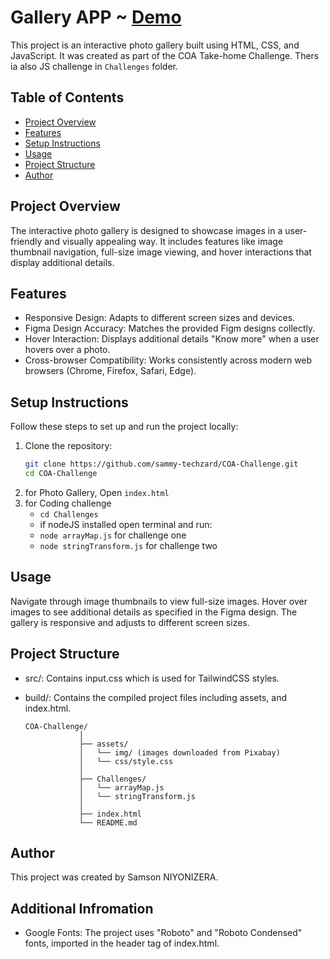 # Gallery APP ~ [Demo](https://sammy-techzard.github.io/COA-Challenge/)

This project is an interactive photo gallery built using HTML, CSS, and JavaScript. It was created as part of the COA Take-home Challenge. Thers ia also JS challenge in ```Challenges``` folder.

## Table of Contents
- [Project Overview](#project-overview)
- [Features](#features)
- [Setup Instructions](#setup-instructions)
- [Usage](#usage)
- [Project Structure](#project-structure)
- [Author](#author)

## Project Overview
The interactive photo gallery is designed to showcase images in a user-friendly and visually appealing way. It includes features like image thumbnail navigation, full-size image viewing, and hover interactions that display additional details.

## Features
- Responsive Design: Adapts to different screen sizes and devices.
- Figma Design Accuracy: Matches the provided Figm designs collectly.
- Hover Interaction: Displays additional details "Know more" when a user hovers over a photo.
- Cross-browser Compatibility: Works consistently across modern web browsers (Chrome, Firefox, Safari, Edge).

## Setup Instructions
Follow these steps to set up and run the project locally:

1. Clone the repository:
   ```sh
   git clone https://github.com/sammy-techzard/COA-Challenge.git
   cd COA-Challenge
2. for Photo Gallery, Open ```index.html```
3. for Coding challenge 
    - ```cd Challenges ```
    - if nodeJS installed open terminal and run:
    - ```node arrayMap.js``` for challenge one
    - ```node stringTransform.js``` for challenge two

## Usage

Navigate through image thumbnails to view full-size images.
Hover over images to see additional details as specified in the Figma design.
The gallery is responsive and adjusts to different screen sizes.

## Project Structure

  - src/: Contains input.css which is used for TailwindCSS styles.
  - build/: Contains the compiled project files including assets, and index.html.
  
      ```plaintext
      COA-Challenge/
                  │
                  ├── assets/
                  │   └── img/ (images downloaded from Pixabay)
                  │   └── css/style.css
                  │   
                  ├── Challenges/
                  │   └── arrayMap.js
                  │   └── stringTransform.js
                  │
                  ├── index.html
                  └── README.md
      ```



## Author
This project was created by Samson NIYONIZERA.

## Additional Infromation
- Google Fonts: The project uses "Roboto" and "Roboto Condensed" fonts, imported in the header tag of index.html.

